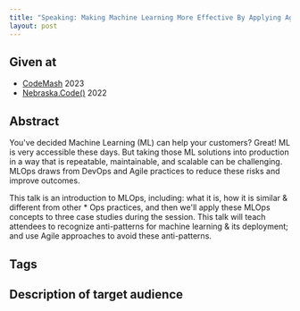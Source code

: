 ```yaml
---
title: "Speaking: Making Machine Learning More Effective By Applying Agile Practices via MLOps"
layout: post
---
```


## Given at

* [CodeMash](https://codemash.org/) 2023
* [Nebraska.Code()](https://nebraskacode.amegala.com) 2022

## Abstract

You've decided Machine Learning (ML) can help your customers? Great! ML is very accessible these days. But taking those ML solutions into production in a way that is repeatable, maintainable, and scalable can be challenging. MLOps draws from DevOps and Agile practices to reduce these risks and improve outcomes.

This talk is an introduction to MLOps, including: what it is, how it is similar & different from other * Ops practices, and then we'll apply these MLOps concepts to three case studies during the session. This talk will teach attendees to recognize anti-patterns for machine learning & its deployment; and use Agile approaches to avoid these anti-patterns.

## Tags

## Description of target audience
